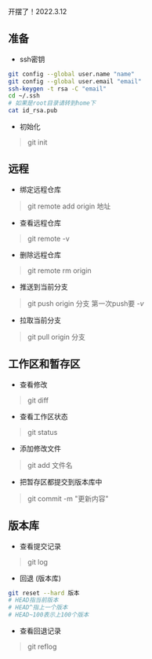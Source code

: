 开摆了！2022.3.12

## 准备

- ssh密钥
```bash
git config --global user.name "name"
git config --global user.email "email"
ssh-keygen -t rsa -C "email"
cd ~/.ssh
# 如果是root目录请转到home下
cat id_rsa.pub
```

- 初始化
> git init


## 远程

- 绑定远程仓库
> git remote add origin 地址

- 查看远程仓库
> git remote -v

- 删除远程仓库
> git remote rm origin

- 推送到当前分支
> git push origin 分支
> 第一次push要 *-v*

- 拉取当前分支
> git pull origin 分支


## 工作区和暂存区

- 查看修改
> git diff

- 查看工作区状态
> git status

- 添加修改文件
> git add 文件名

- 把暂存区都提交到版本库中
> git commit -m "更新内容"


## 版本库

- 查看提交记录
> git log

- 回退 (版本库)
```bash
git reset --hard 版本
# HEAD指当前版本
# HEAD^指上一个版本
# HEAD~100表示上100个版本
```
- 查看回退记录
> git reflog
